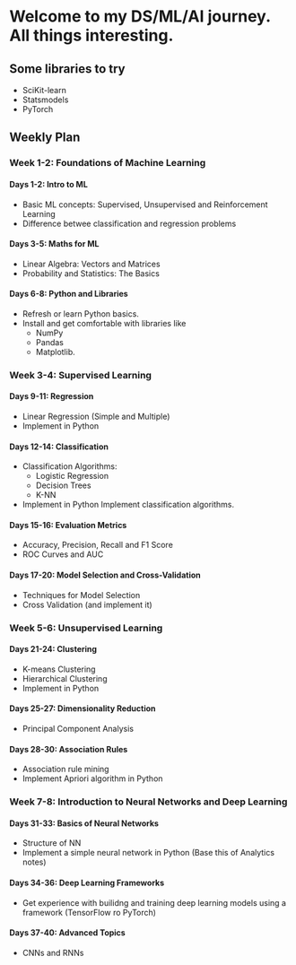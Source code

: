 # Welcome to my DS/ML/AI journey. All things interesting.

## Some libraries to try
- SciKit-learn
- Statsmodels
- PyTorch

## Weekly Plan
### Week 1-2: Foundations of Machine Learning
#### Days 1-2: Intro to ML
- Basic ML concepts: Supervised, Unsupervised and Reinforcement Learning
- Difference betwee classification and regression problems

#### Days 3-5: Maths for ML
- Linear Algebra: Vectors and Matrices
- Probability and Statistics: The Basics

#### Days 6-8: Python and Libraries
- Refresh or learn Python basics.
- Install and get comfortable with libraries like 
    - NumPy
    - Pandas
    - Matplotlib.

### Week 3-4: Supervised Learning
#### Days 9-11: Regression
- Linear Regression (Simple and Multiple)
- Implement in Python

#### Days 12-14: Classification
- Classification Algorithms:
    - Logistic Regression
    - Decision Trees
    - K-NN
- Implement in Python
Implement classification algorithms.

#### Days 15-16: Evaluation Metrics
- Accuracy, Precision, Recall and F1 Score
- ROC Curves and AUC

#### Days 17-20: Model Selection and Cross-Validation
- Techniques for Model Selection
- Cross Validation (and implement it)

### Week 5-6: Unsupervised Learning
#### Days 21-24: Clustering
- K-means Clustering
- Hierarchical Clustering
- Implement in Python

#### Days 25-27: Dimensionality Reduction
- Principal Component Analysis

#### Days 28-30: Association Rules
- Association rule mining
- Implement Apriori algorithm in Python

### Week 7-8: Introduction to Neural Networks and Deep Learning
#### Days 31-33: Basics of Neural Networks
- Structure of NN
- Implement a simple neural network in Python (Base this of Analytics notes)

#### Days 34-36: Deep Learning Frameworks
- Get experience with builidng and training deep learning models using a framework (TensorFlow ro PyTorch)

#### Days 37-40: Advanced Topics
- CNNs and RNNs
